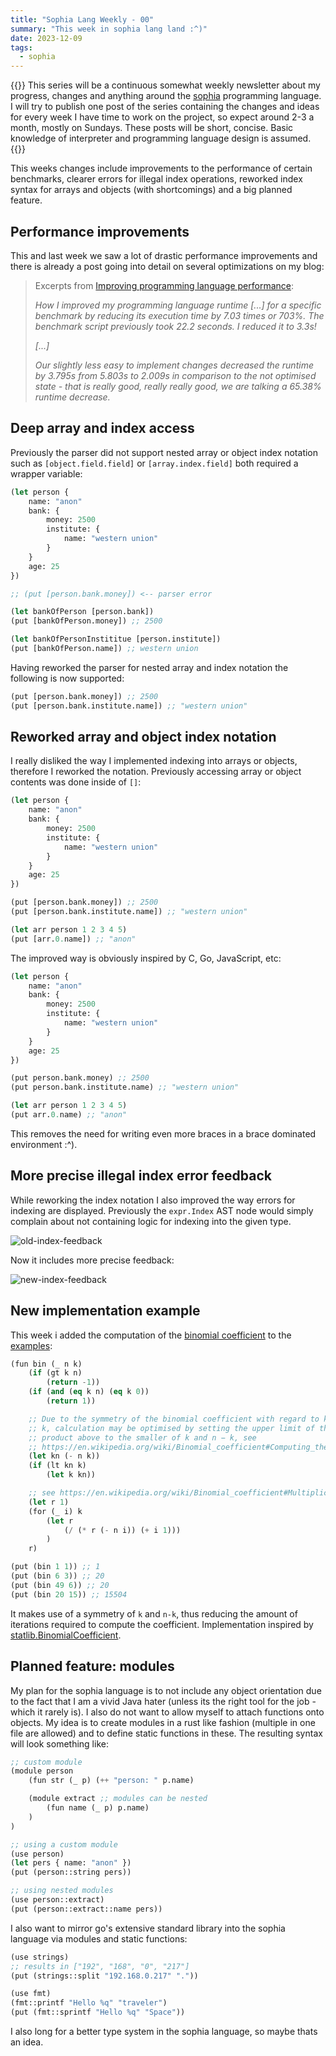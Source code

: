 ```yaml
---
title: "Sophia Lang Weekly - 00"
summary: "This week in sophia lang land :^)"
date: 2023-12-09
tags:
  - sophia
---
```


{{<callout type="Tip">}}
This series will be a continuous somewhat weekly newsletter about my progress,
changes and anything around the [sophia](https://github.com/xnacly/sophia)
programming language. I will try to publish one post of the series containing
the changes and ideas for every week I have time to work on the project, so
expect around 2-3 a month, mostly on Sundays. These posts will be short,
concise. Basic knowledge of interpreter and programming language
design is assumed.
{{</callout>}}

This weeks changes include improvements to the performance of certain
benchmarks, clearer errors for illegal index operations, reworked index syntax
for arrays and objects (with shortcomings) and a big planned feature.

## Performance improvements

This and last week we saw a lot of drastic performance improvements and there
is already a post going into detail on several optimizations on my blog:

> Excerpts from [Improving programming language performance](https://xnacly.me/posts/2023/language-performance/):
>
> _How I improved my programming language runtime [...] for a specific
> benchmark by reducing its execution time by 7.03 times or 703%. The benchmark
> script previously took 22.2 seconds. I reduced it to 3.3s!_
>
> _[...]_
>
> _Our slightly less easy to implement changes decreased the runtime by 3.795s
> from 5.803s to 2.009s in comparison to the not optimised state - that is
> really good, really really good, we are talking a 65.38% runtime decrease._

## Deep array and index access

Previously the parser did not support nested array or object index notation
such as `[object.field.field]` or `[array.index.field]` both required a wrapper
variable:

```lisp
(let person {
    name: "anon"
    bank: {
        money: 2500
        institute: {
            name: "western union"
        }
    }
    age: 25
})

;; (put [person.bank.money]) <-- parser error

(let bankOfPerson [person.bank])
(put [bankOfPerson.money]) ;; 2500

(let bankOfPersonInstititue [person.institute])
(put [bankOfPerson.name]) ;; western union
```

Having reworked the parser for nested array and index notation the following is
now supported:

```lisp
(put [person.bank.money]) ;; 2500
(put [person.bank.institute.name]) ;; "western union"
```

## Reworked array and object index notation

I really disliked the way I implemented indexing into arrays or objects,
therefore I reworked the notation. Previously accessing array or object
contents was done inside of `[]`:

```lisp
(let person {
    name: "anon"
    bank: {
        money: 2500
        institute: {
            name: "western union"
        }
    }
    age: 25
})

(put [person.bank.money]) ;; 2500
(put [person.bank.institute.name]) ;; "western union"

(let arr person 1 2 3 4 5)
(put [arr.0.name]) ;; "anon"
```

The improved way is obviously inspired by C, Go, JavaScript, etc:

```lisp
(let person {
    name: "anon"
    bank: {
        money: 2500
        institute: {
            name: "western union"
        }
    }
    age: 25
})

(put person.bank.money) ;; 2500
(put person.bank.institute.name) ;; "western union"

(let arr person 1 2 3 4 5)
(put arr.0.name) ;; "anon"
```

This removes the need for writing even more braces in a brace dominated environment :^).

## More precise illegal index error feedback

While reworking the index notation I also improved the way errors for indexing
are displayed. Previously the `expr.Index` AST node would simply complain about
not containing logic for indexing into the given type.

![old-index-feedback](/sophia-weekly/old-index-feedback.png)

Now it includes more precise feedback:

![new-index-feedback](/sophia-weekly/new-index-feedback.png)

## New implementation example

This week i added the computation of the [binomial
coefficient](https://en.wikipedia.org/wiki/Binomial_coefficient) to the
[examples](https://github.com/xNaCly/Sophia/blob/master/examples):

```lisp
(fun bin (_ n k)
    (if (gt k n)
        (return -1))
    (if (and (eq k n) (eq k 0))
        (return 1))

    ;; Due to the symmetry of the binomial coefficient with regard to k and n −
	;; k, calculation may be optimised by setting the upper limit of the
	;; product above to the smaller of k and n − k, see
	;; https://en.wikipedia.org/wiki/Binomial_coefficient#Computing_the_value_of_binomial_coefficients
    (let kn (- n k))
    (if (lt kn k)
        (let k kn))

    ;; see https://en.wikipedia.org/wiki/Binomial_coefficient#Multiplicative_formula
    (let r 1)
    (for (_ i) k
        (let r
            (/ (* r (- n i)) (+ i 1)))
        )
    r)

(put (bin 1 1)) ;; 1
(put (bin 6 3)) ;; 20
(put (bin 49 6)) ;; 20
(put (bin 20 15)) ;; 15504
```

It makes use of a symmetry of `k` and `n-k`, thus reducing the amount of
iterations required to compute the coefficient. Implementation inspired by
[statlib.BinomialCoefficient](https://github.com/xNaCly/statlib/blob/master/bin.go).

## Planned feature: modules

My plan for the sophia language is to not include any object orientation due to
the fact that I am a vivid Java hater (unless its the right tool for the job -
which it rarely is). I also do not want to allow myself to attach functions
onto objects. My idea is to create modules in a rust like fashion (multiple in
one file are allowed) and to define static functions in these. The resulting
syntax will look something like:

```lisp
;; custom module
(module person
    (fun str (_ p) (++ "person: " p.name)

    (module extract ;; modules can be nested
        (fun name (_ p) p.name)
    )
)

;; using a custom module
(use person)
(let pers { name: "anon" })
(put (person::string pers))

;; using nested modules
(use person::extract)
(put (person::extract::name pers))
```

I also want to mirror go's extensive standard library into the sophia language
via modules and static functions:

```lisp
(use strings)
;; results in ["192", "168", "0", "217"]
(put (strings::split "192.168.0.217" "."))

(use fmt)
(fmt::printf "Hello %q" "traveler")
(put (fmt::sprintf "Hello %q" "Space"))
```

I also long for a better type system in the sophia language, so maybe thats an
idea.
